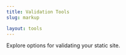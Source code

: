 ```yaml
---
title: Validation Tools
slug: markup

layout: tools
---
```


Explore options for validating your static site.
